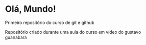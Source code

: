# Olá, Mundo!
 Primeiro repositório do curso de git e github

 Repositório criado durante uma aula do curso em vídeo do gustavo guanabara
